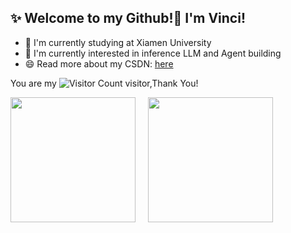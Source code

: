 ## ✨ Welcome to my Github!👋 I'm Vinci!


- 🌱 I'm currently studying at Xiamen University
- 🔭 I'm currently interested in inference LLM and Agent building
- 😄 Read more about my CSDN: [here](https://blog.csdn.net/VinciB?spm=1018.2226.3001.5343)

You are my ![Visitor Count](https://profile-counter.glitch.me/invinciby/count.svg) visitor,Thank You!

<div align="left" style="display: flex; gap: 20px; align-items: center">
  <img height="200px" src="https://github-readme-stats.vercel.app/api?username=invinciby&hide_title=true&hide_border=true&show_icons=trueline_height=21&text_color=000&icon_color=000&bg_color=0,ea6161,ffc64d,fffc4d,52fa5a&theme=graywhite" />
  <img height="200px" src="https://github-readme-stats.vercel.app/api/top-langs/?username=invinciby&layout=compact&theme=tokyonight" />
</div>



